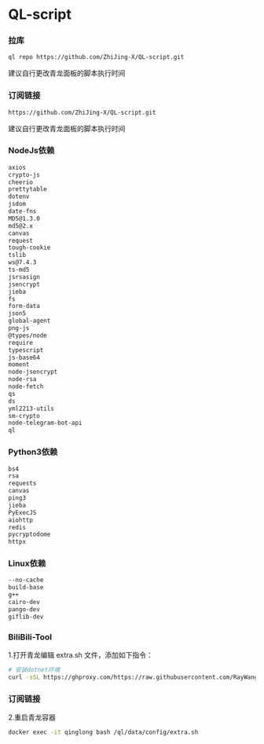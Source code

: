 # QL-script
### 拉库

```bash
ql repo https://github.com/ZhiJing-X/QL-script.git
```

建议自行更改青龙面板的脚本执行时间

### 订阅链接

```bash
https://github.com/ZhiJing-X/QL-script.git
```

建议自行更改青龙面板的脚本执行时间

### NodeJs依赖

```bash
axios
crypto-js
cheerio
prettytable
dotenv
jsdom
date-fns
MD5@1.3.0
md5@2.x
canvas
request
tough-cookie
tslib
ws@7.4.3
ts-md5
jsrsasign
jsencrypt
jieba
fs
form-data
json5
global-agent
png-js
@types/node
require
typescript
js-base64
moment
node-jsencrypt
node-rsa
node-fetch
qs
ds
yml2213-utils
sm-crypto
node-telegram-bot-api
ql
```

### Python3依赖

```bash
bs4
rsa
requests
canvas
ping3
jieba
PyExecJS
aiohttp
redis
pycryptodome
httpx
```

### Linux依赖

```bash
--no-cache
build-base
g++
cairo-dev
pango-dev
giflib-dev
```

### BiliBili-Tool
1.打开青龙编辑 extra.sh 文件，添加如下指令：
```bash
# 安装dotnet环境
curl -sSL https://ghproxy.com/https://raw.githubusercontent.com/RayWangQvQ/BiliBiliToolPro/main/qinglong/ray-dotnet-install.sh | bash /dev/stdin --no-official
```

### 订阅链接
2.重启青龙容器
```bash
docker exec -it qinglong bash /ql/data/config/extra.sh
```
